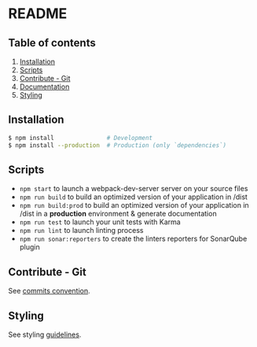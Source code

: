 # README

## Table of contents

1. [Installation](#installation)
1. [Scripts](#scripts)
1. [Contribute - Git](#contribute-git)
1. [Documentation](#documentation)
1. [Styling](#styling)

## Installation

```sh
$ npm install               # Development
$ npm install --production  # Production (only `dependencies`)
```

## Scripts

- `npm start` to launch a webpack-dev-server server on your source files
- `npm run build` to build an optimized version of your application in /dist
- `npm run build:prod` to build an optimized version of your application in /dist in a **production** environment & generate documentation
- `npm run test` to launch your unit tests with Karma
- `npm run lint` to launch linting process
- `npm run sonar:reporters` to create the linters reporters for SonarQube plugin

## Contribute - Git

See [commits convention](COMMITS-CONVENTION.md).

## Styling

See styling [guidelines](src/styles/README.md).
